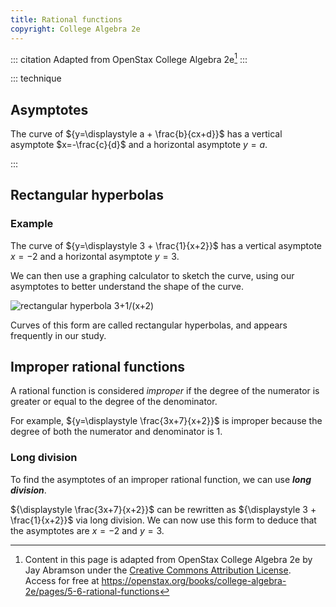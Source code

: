 ```yaml
---
title: Rational functions
copyright: College Algebra 2e
---
```


<!-- prettier-ignore-start -->
::: citation
Adapted from OpenStax College Algebra 2e[^cite]
:::

::: technique

## Asymptotes

The curve of ${y=\displaystyle a + \frac{b}{cx+d}}$
has a vertical asymptote $x=-\frac{c}{d}$
and a horizontal asymptote $y=a$.

:::
<!-- prettier-ignore-end -->

## Rectangular hyperbolas

### Example

The curve of ${y=\displaystyle 3 + \frac{1}{x+2}}$
has a vertical asymptote $x=-2$ and a horizontal asymptote $y=3$.

We can then use a graphing calculator to sketch the curve, using our asymptotes
to better understand the shape of the curve.

![rectangular hyperbola 3+1/(x+2)](/images/h2/graphs/openStax_graphs_rectangular_hyperbola.jpeg)

Curves of this form are called rectangular hyperbolas, and appears frequently in our study.

## Improper rational functions

A rational function is considered _improper_ if the degree of the numerator is greater or equal to the degree of the denominator.

For example, ${y=\displaystyle \frac{3x+7}{x+2}}$ is improper because the degree of both the numerator and denominator is $1$.

### Long division

To find the asymptotes of an improper rational function, we can use **_long division_**.

${\displaystyle \frac{3x+7}{x+2}}$ can be rewritten as ${\displaystyle 3 + \frac{1}{x+2}}$
via long division. We can now use this form to deduce that the asymptotes are $x=-2$ and $y=3$.

[^cite]:
    Content in this page is adapted from OpenStax College Algebra 2e by Jay
    Abramson under the
    [Creative Commons Attribution License](https://creativecommons.org/licenses/by/4.0/).\
    Access
    for free at
    <https://openstax.org/books/college-algebra-2e/pages/5-6-rational-functions>
